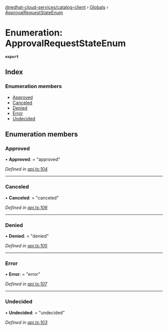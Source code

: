 [@redhat-cloud-services/catalog-client](../README.md) › [Globals](../globals.md) › [ApprovalRequestStateEnum](approvalrequeststateenum.md)

# Enumeration: ApprovalRequestStateEnum

**`export`** 

## Index

### Enumeration members

* [Approved](approvalrequeststateenum.md#approved)
* [Canceled](approvalrequeststateenum.md#canceled)
* [Denied](approvalrequeststateenum.md#denied)
* [Error](approvalrequeststateenum.md#error)
* [Undecided](approvalrequeststateenum.md#undecided)

## Enumeration members

###  Approved

• **Approved**: = "approved"

*Defined in [api.ts:104](https://github.com/RedHatInsights/javascript-clients.gi/blob/master/packages/catalog/api.ts#L104)*

___

###  Canceled

• **Canceled**: = "canceled"

*Defined in [api.ts:106](https://github.com/RedHatInsights/javascript-clients.gi/blob/master/packages/catalog/api.ts#L106)*

___

###  Denied

• **Denied**: = "denied"

*Defined in [api.ts:105](https://github.com/RedHatInsights/javascript-clients.gi/blob/master/packages/catalog/api.ts#L105)*

___

###  Error

• **Error**: = "error"

*Defined in [api.ts:107](https://github.com/RedHatInsights/javascript-clients.gi/blob/master/packages/catalog/api.ts#L107)*

___

###  Undecided

• **Undecided**: = "undecided"

*Defined in [api.ts:103](https://github.com/RedHatInsights/javascript-clients.gi/blob/master/packages/catalog/api.ts#L103)*
